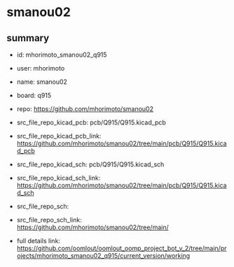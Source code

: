 # smanou02
 
## summary 
* id: mhorimoto_smanou02_q915
* user: mhorimoto
* name: smanou02
* board: q915
* repo: https://github.com/mhorimoto/smanou02
* src_file_repo_kicad_pcb: pcb/Q915/Q915.kicad_pcb
* src_file_repo_kicad_pcb_link: https://github.com/mhorimoto/smanou02/tree/main/pcb/Q915/Q915.kicad_pcb
* src_file_repo_kicad_sch: pcb/Q915/Q915.kicad_sch
* src_file_repo_kicad_sch_link: https://github.com/mhorimoto/smanou02/tree/main/pcb/Q915/Q915.kicad_sch

* src_file_repo_sch: 
* src_file_repo_sch_link: https://github.com/mhorimoto/smanou02/tree/main/
* full details link: https://github.com/oomlout/oomlout_oomp_project_bot_v_2/tree/main/projects/mhorimoto_smanou02_q915/current_version/working  







